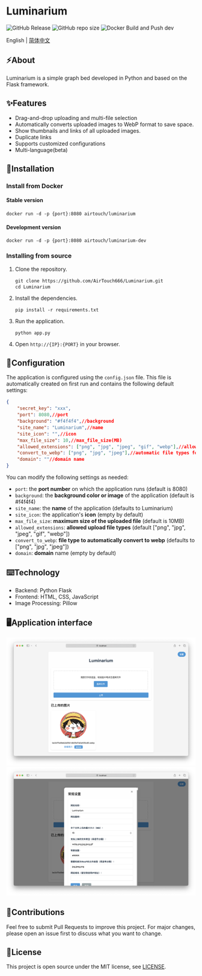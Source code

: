 # Luminarium

![GitHub Release](https://img.shields.io/github/release/AirTouch666/Luminarium)
![GitHub repo size](https://img.shields.io/github/repo-size/AirTouch666/Luminarium)
![Docker Build and Push dev](https://github.com/AirTouch666/Luminarium/actions/workflows/docker-build-push-dev.yml/badge.svg)

English | [简体中文](./README-CN.md)

## ⚡️About

Luminarium is a simple graph bed developed in Python and based on the Flask framework.

## ✨Features

- Drag-and-drop uploading and multi-file selection
- Automatically converts uploaded images to WebP format to save space.
- Show thumbnails and links of all uploaded images.
- Duplicate links
- Supports customized configurations
- Multi-language(beta)

## 💽Installation

### Install from Docker

#### Stable version
```
docker run -d -p {port}:8080 airtouch/luminarium
```

#### Development version
```
docker run -d -p {port}:8080 airtouch/luminarium-dev
```

### Installing from source

1. Clone the repository.
    ```
    git clone https://github.com/AirTouch666/Luminarium.git
    cd Luminarium
    ```

2. Install the dependencies.
    ```
    pip install -r requirements.txt
    ```

3. Run the application.
    ```
    python app.py
    ``` 

4. Open `http://{IP}:{PORT}` in your browser.
   
## 🔧Configuration
The application is configured using the `config.json` file. This file is automatically created on first run and contains the following default settings:
```json
{
    "secret_key": "xxx",
    "port": 8080,//port
    "background": "#f4f4f4",//background
    "site_name": "Luminarium",//name
    "site_icon": "",//icon
    "max_file_size": 10,//max_file_size(MB)
    "allowed_extensions": ["png", "jpg", "jpeg", "gif", "webp"],//allowed file types
    "convert_to_webp": ["png", "jpg", "jpeg"],//automatic file types for conversion to webp
    "domain": ""//domain name
}
```

You can modify the following settings as needed:
- `port`: the **port number** on which the application runs (default is 8080)
- `background`: the **background color or image** of the application (default is #f4f4f4)
- `site_name`: the **name** of the application (defaults to Luminarium)
- `site_icon`: the application's **icon** (empty by default)
- `max_file_size`: **maximum size of the uploaded file** (default is 10MB)
- `allowed_extensions`: **allowed upload file types** (default ["png", "jpg", "jpeg", "gif", "webp"])
- `convert_to_webp`: **file type to automatically convert to webp** (defaults to ["png", "jpg", "jpeg"])
- `domain`: **domain** name (empty by default)

## ⌨️Technology

- Backend: Python Flask
- Frontend: HTML, CSS, JavaScript
- Image Processing: Pillow
  
## 🖥Application interface
![Application_interface](./screenshots/1.png)
![Application_Interface](./screenshots/2.png)

## 🤝Contributions

Feel free to submit Pull Requests to improve this project. For major changes, please open an issue first to discuss what you want to change.

## 📜License

This project is open source under the MIT license, see [LICENSE](./LICENSE).